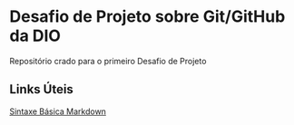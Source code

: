 # Desafio de Projeto sobre Git/GitHub da DIO
Repositório crado para o primeiro Desafio de Projeto

## Links Úteis
[Sintaxe Básica Markdown](https://www.markdownguide.org/basic-syntax/)
